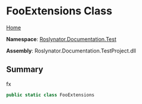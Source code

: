 # FooExtensions Class

[Home](../../../../README.md)

**Namespace**: [Roslynator.Documentation.Test](../README.md)

**Assembly**: Roslynator\.Documentation\.TestProject\.dll

## Summary

fx

```csharp
public static class FooExtensions
```

